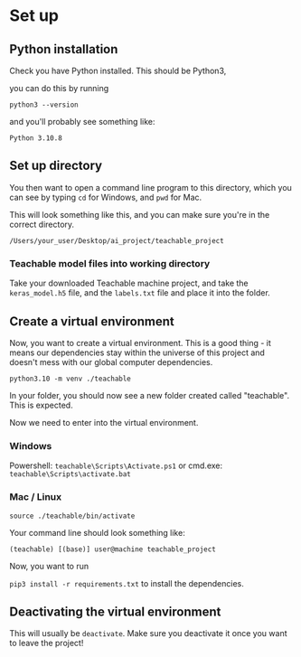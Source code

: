 # Set up

## Python installation

Check you have Python installed. This should be Python3,

you can do this by running

`python3 --version`

and you'll probably see something like:

`Python 3.10.8`

## Set up directory

You then want to open a command line program to this directory, which you can see by typing `cd` for Windows, and `pwd` for Mac.

This will look something like this, and you can make sure you're in the correct directory.

`/Users/your_user/Desktop/ai_project/teachable_project`

### Teachable model files into working directory

Take your downloaded Teachable machine project, and take the `keras_model.h5` file, and the `labels.txt` file and place it into the folder.

## Create a virtual environment

Now, you want to create a virtual environment. This is a good thing - it means our dependencies stay within the universe of this project and doesn't mess with our global computer dependencies.

`python3.10 -m venv ./teachable`

In your folder, you should now see a new folder created called "teachable". This is expected.

Now we need to enter into the virtual environment.

### Windows

Powershell: `teachable\Scripts\Activate.ps1`
or
cmd.exe: `teachable\Scripts\activate.bat`

### Mac / Linux

`source ./teachable/bin/activate`

Your command line should look something like:

`(teachable) [(base)] user@machine teachable_project `

Now, you want to run

`pip3 install -r requirements.txt` to install the dependencies.

## Deactivating the virtual environment

This will usually be `deactivate`. Make sure you deactivate it once you want to leave the project!
